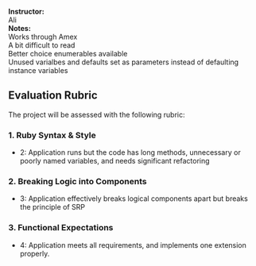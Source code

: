 **Instructor:**  
Ali  
**Notes:**  
Works through Amex  
A bit difficult to read  
Better choice enumerables available  
Unused varialbes and defaults set as parameters instead of defaulting instance variables 

## Evaluation Rubric

The project will be assessed with the following rubric:

### 1. Ruby Syntax & Style

* 2:  Application runs but the code has long methods, unnecessary or poorly named variables, and needs significant refactoring

### 2. Breaking Logic into Components

* 3: Application effectively breaks logical components apart but breaks the principle of SRP

### 3. Functional Expectations

* 4: Application meets all requirements, and implements one extension properly.

